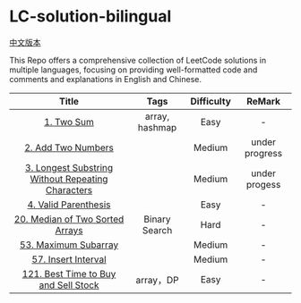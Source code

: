 # LC-solution-bilingual

[中文版本](/README_CN.md)

This Repo offers a comprehensive collection of LeetCode solutions in multiple languages, focusing on providing well-formatted code and comments and explanations in English and Chinese.

|                                                         Title                                                         |      Tags      | Difficulty |     ReMark     |
|:---------------------------------------------------------------------------------------------------------------------:|:--------------:|:----------:|:--------------:|
|                                        [1. Two Sum](/Solution/0001_Two_Sum.md)                                        | array, hashmap |    Easy    |       -        |
|                                [2. Add Two Numbers](/Solution/0002_Add_Two_Numbers.md)                                |                |   Medium   | under progress |
| [3. Longest Substring Without Repeating Characters](/Solution/0003_Longest_Substring_Without_Repeating_Characters.md) |                |   Medium   | under progess  |
|                              [4. Valid Parenthesis](/Solution/0020_Valid_Parenthesis.md)                              |  |    Easy    |       -        |
|                   [20. Median of Two Sorted Arrays](/Solution/0004_Median_Of_Two_Sorted_Arrays.md)                    | Binary Search  |    Hard    |       -        |
|                               [53. Maximum Subarray](Solution/0053_Maximum_Subarray.md)                               |                |   Medium   |       -        |
|                               [57. Insert Interval](/Solution/0057_Insert_Interval.md)                                |                |   Medium   |       -        |
|               [121. Best Time to Buy and Sell Stock](/Solution/0121_Best_Time_to_Buy_and_Sell_Stock.md)               |    array，DP    |    Easy    |       -        |

